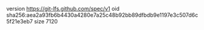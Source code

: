 version https://git-lfs.github.com/spec/v1
oid sha256:aea2a93fb6b4430a4280e7a25c48b92bb89dfbdb9e1197e3c507d6c5f21e3eb7
size 7120
